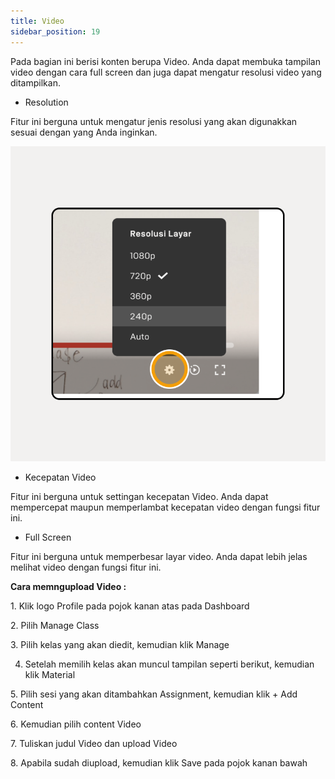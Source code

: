```yaml
---
title: Video
sidebar_position: 19
---
```

Pada bagian ini berisi konten berupa Video. Anda dapat membuka tampilan video dengan cara full screen dan juga dapat mengatur resolusi video yang ditampilkan. 

* Resolution

Fitur ini berguna untuk mengatur jenis resolusi yang akan digunakkan sesuai dengan yang Anda inginkan. 

![](/img/Enterprise-LMS-Video_1.2.png)

* Kecepatan Video

Fitur ini berguna untuk settingan kecepatan Video. Anda dapat mempercepat maupun memperlambat kecepatan video dengan fungsi fitur ini.

* Full Screen

Fitur ini berguna untuk memperbesar layar video. Anda dapat lebih jelas melihat video dengan fungsi fitur ini.

**Cara memngupload Video :**

1. Klik logo Profile pada pojok kanan atas pada Dashboard

2. Pilih Manage Class

3. Pilih kelas yang akan diedit, kemudian klik Manage

4. Setelah memilih kelas akan muncul tampilan seperti berikut, kemudian klik Material

5. Pilih sesi yang akan ditambahkan Assignment, kemudian klik + Add Content

6. Kemudian pilih content Video

7. Tuliskan judul Video dan upload Video

8. Apabila sudah diupload, kemudian klik Save pada pojok kanan bawah
